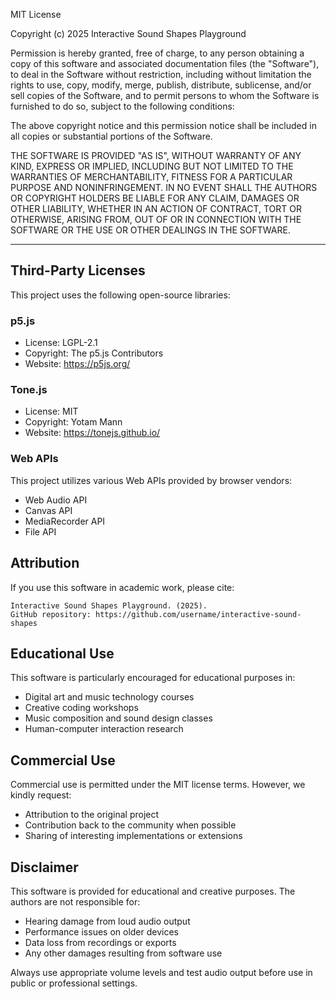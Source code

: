 MIT License

Copyright (c) 2025 Interactive Sound Shapes Playground

Permission is hereby granted, free of charge, to any person obtaining a copy
of this software and associated documentation files (the "Software"), to deal
in the Software without restriction, including without limitation the rights
to use, copy, modify, merge, publish, distribute, sublicense, and/or sell
copies of the Software, and to permit persons to whom the Software is
furnished to do so, subject to the following conditions:

The above copyright notice and this permission notice shall be included in all
copies or substantial portions of the Software.

THE SOFTWARE IS PROVIDED "AS IS", WITHOUT WARRANTY OF ANY KIND, EXPRESS OR
IMPLIED, INCLUDING BUT NOT LIMITED TO THE WARRANTIES OF MERCHANTABILITY,
FITNESS FOR A PARTICULAR PURPOSE AND NONINFRINGEMENT. IN NO EVENT SHALL THE
AUTHORS OR COPYRIGHT HOLDERS BE LIABLE FOR ANY CLAIM, DAMAGES OR OTHER
LIABILITY, WHETHER IN AN ACTION OF CONTRACT, TORT OR OTHERWISE, ARISING FROM,
OUT OF OR IN CONNECTION WITH THE SOFTWARE OR THE USE OR OTHER DEALINGS IN THE
SOFTWARE.

---

## Third-Party Licenses

This project uses the following open-source libraries:

### p5.js
- License: LGPL-2.1
- Copyright: The p5.js Contributors
- Website: https://p5js.org/

### Tone.js
- License: MIT
- Copyright: Yotam Mann
- Website: https://tonejs.github.io/

### Web APIs
This project utilizes various Web APIs provided by browser vendors:
- Web Audio API
- Canvas API
- MediaRecorder API
- File API

## Attribution

If you use this software in academic work, please cite:

```
Interactive Sound Shapes Playground. (2025). 
GitHub repository: https://github.com/username/interactive-sound-shapes
```

## Educational Use

This software is particularly encouraged for educational purposes in:
- Digital art and music technology courses
- Creative coding workshops
- Music composition and sound design classes
- Human-computer interaction research

## Commercial Use

Commercial use is permitted under the MIT license terms. However, we kindly request:
- Attribution to the original project
- Contribution back to the community when possible
- Sharing of interesting implementations or extensions

## Disclaimer

This software is provided for educational and creative purposes. The authors are not responsible for:
- Hearing damage from loud audio output
- Performance issues on older devices
- Data loss from recordings or exports
- Any other damages resulting from software use

Always use appropriate volume levels and test audio output before use in public or professional settings.